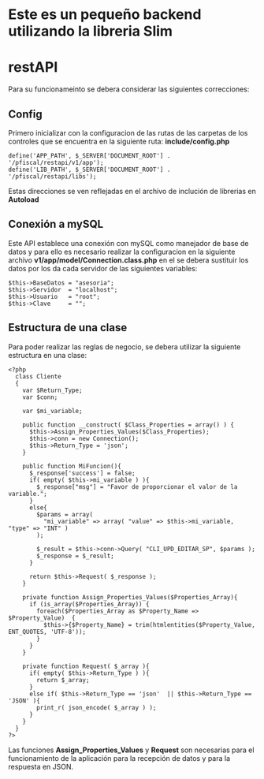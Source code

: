 # Este es un pequeño backend utilizando la libreria Slim

# restAPI

Para su funcionameinto se debera considerar las siguientes correcciones:

## Config

Primero inicializar con la configuracion de las rutas de las carpetas de los controles
que se encuentra en la siguiente ruta: __include/config.php__

    define('APP_PATH', $_SERVER['DOCUMENT_ROOT'] . '/pfiscal/restapi/v1/app');
    define('LIB_PATH', $_SERVER['DOCUMENT_ROOT'] . '/pfiscal/restapi/libs');
    
Estas direcciones se ven reflejadas en el archivo de inclución de librerias en __Autoload__

## Conexión a mySQL

Este API establece una conexión con mySQL como manejador de base de datos y para ello es necesario
realizar la configuracion en la siguiente archivo __v1/app/model/Connection.class.php__ en el se
debera sustituir los datos por los da cada servidor de las siguientes variables:

    $this->BaseDatos = "asesoria";
    $this->Servidor  = "localhost";
    $this->Usuario 	 = "root";
    $this->Clave	 = "";
    
## Estructura de una clase

Para poder realizar las reglas de negocio, se debera utilizar la siguiente estructura en una clase:

    <?php
      class Cliente
      {
        var $Return_Type;
        var $conn;

        var $mi_variable;

        public function __construct( $Class_Properties = array() ) {
          $this->Assign_Properties_Values($Class_Properties);
          $this->conn = new Connection();
          $this->Return_Type = 'json';
        }

        public function MiFuncion(){
          $_response['success'] = false;
          if( empty( $this->mi_variable ) ){
            $_response["msg"] = "Favor de proporcionar el valor de la variable.";
          }
          else{
            $params = array(
              "mi_variable" => array( "value" => $this->mi_variable, "type" => "INT" )
            );

            $_result = $this->conn->Query( "CLI_UPD_EDITAR_SP", $params );
            $_response = $_result;
          }

          return $this->Request( $_response );
        }

        private function Assign_Properties_Values($Properties_Array){
          if (is_array($Properties_Array)) {
            foreach($Properties_Array as $Property_Name => $Property_Value)  {
              $this->{$Property_Name} = trim(htmlentities($Property_Value, ENT_QUOTES, 'UTF-8'));
            }
          }
        }

        private function Request( $_array ){
          if( empty( $this->Return_Type ) ){
            return $_array;			
          }
          else if( $this->Return_Type == 'json'  || $this->Return_Type == 'JSON' ){
            print_r( json_encode( $_array ) );
          }
        }
      }
    ?>
    
Las funciones __Assign_Properties_Values__ y __Request__ son necesarias para el funcionamiento de la aplicación 
para la recepción de datos y para la respuesta en JSON.
